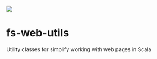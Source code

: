[![](https://jitpack.io/v/frozenspider/fs-web-utils.svg)](https://jitpack.io/#frozenspider/fs-web-utils)

# fs-web-utils
Utility classes for simplify working with web pages in Scala
